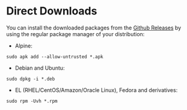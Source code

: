 # Direct Downloads

You can install the downloaded packages from the
[Github Releases](https://github.com/nxadm/rakudo-pkg/releases) by using the
regular package manager of your distribution:

- Alpine:
```
sudo apk add --allow-untrusted *.apk
```

- Debian and Ubuntu:
```
sudo dpkg -i *.deb
```

- EL (RHEL/CentOS/Amazon/Oracle Linux), Fedora and derivatives:
```
sudo rpm -Uvh *.rpm
```